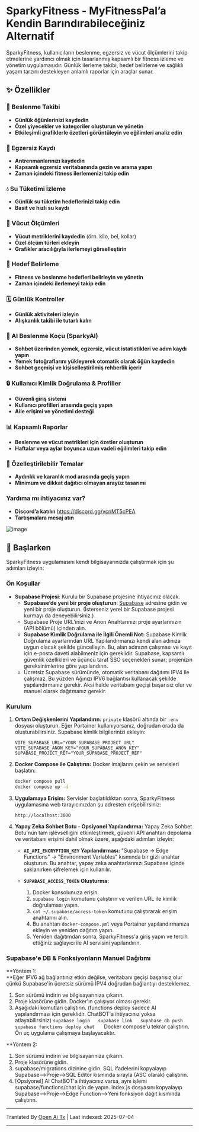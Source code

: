 # SparkyFitness - MyFitnessPal’a Kendin Barındırabileceğiniz Alternatif

SparkyFitness, kullanıcıların beslenme, egzersiz ve vücut ölçümlerini takip etmelerine yardımcı olmak için tasarlanmış kapsamlı bir fitness izleme ve yönetim uygulamasıdır. Günlük ilerleme takibi, hedef belirleme ve sağlıklı yaşam tarzını destekleyen anlamlı raporlar için araçlar sunar.


## ✨ Özellikler

### 🍎 Beslenme Takibi

* **Günlük öğünlerinizi kaydedin**
* **Özel yiyecekler ve kategoriler oluşturun ve yönetin**
* **Etkileşimli grafiklerle özetleri görüntüleyin ve eğilimleri analiz edin**

### 💪 Egzersiz Kaydı

* **Antrenmanlarınızı kaydedin**
* **Kapsamlı egzersiz veritabanında gezin ve arama yapın**
* **Zaman içindeki fitness ilerlemenizi takip edin**

### 💧 Su Tüketimi İzleme

* **Günlük su tüketim hedeflerinizi takip edin**
* **Basit ve hızlı su kaydı**

### 📏 Vücut Ölçümleri

* **Vücut metriklerini kaydedin** (örn. kilo, bel, kollar)
* **Özel ölçüm türleri ekleyin**
* **Grafikler aracılığıyla ilerlemeyi görselleştirin**

### 🎯 Hedef Belirleme

* **Fitness ve beslenme hedefleri belirleyin ve yönetin**
* **Zaman içindeki ilerlemeyi takip edin**

### 🗓️ Günlük Kontroller

* **Günlük aktiviteleri izleyin**
* **Alışkanlık takibi ile tutarlı kalın**

### 🤖 AI Beslenme Koçu (SparkyAI)

* **Sohbet üzerinden yemek, egzersiz, vücut istatistikleri ve adım kaydı yapın**
* **Yemek fotoğraflarını yükleyerek otomatik olarak öğün kaydedin**
* **Sohbet geçmişi ve kişiselleştirilmiş rehberlik içerir**

### 🔒 Kullanıcı Kimlik Doğrulama & Profiller

* **Güvenli giriş sistemi**
* **Kullanıcı profilleri arasında geçiş yapın**
* **Aile erişimi ve yönetimi desteği**

### 📊 Kapsamlı Raporlar

* **Beslenme ve vücut metrikleri için özetler oluşturun**
* **Haftalar veya aylar boyunca uzun vadeli eğilimleri takip edin**

### 🎨 Özelleştirilebilir Temalar

* **Aydınlık ve karanlık mod arasında geçiş yapın**
* **Minimum ve dikkat dağıtıcı olmayan arayüz tasarımı**

### Yardıma mı ihtiyacınız var?
* **Discord’a katılın**
  https://discord.gg/vcnMT5cPEA
* **Tartışmalara mesaj atın**


![image](https://github.com/user-attachments/assets/ccc7f34e-a663-405f-a4d4-a9888c3197bc)


## 🚀 Başlarken

SparkyFitness uygulamasını kendi bilgisayarınızda çalıştırmak için şu adımları izleyin:

### Ön Koşullar

*   **Supabase Projesi**: Kurulu bir Supabase projesine ihtiyacınız olacak.
    *   **Supabase’de yeni bir proje oluşturun**: [Supabase](https://app.supabase.com/) adresine gidin ve yeni bir proje oluşturun. (İsterseniz yerel bir Supabase projesi kurmayı da deneyebilirsiniz.)
    *   Supabase Proje URL’inizi ve Anon Anahtarınızı proje ayarlarınızın (API bölümü) içinden alın.
    *   **Supabase Kimlik Doğrulama ile İlgili Önemli Not:** Supabase Kimlik Doğrulama ayarlarından URL Yapılandırmanızı kendi alan adınıza uygun olacak şekilde güncelleyin. Bu, alan adınızın çalışması ve kayıt için e-posta daveti alabilmeniz için gereklidir. Supabase, kapsamlı güvenlik özellikleri ve üçüncü taraf SSO seçenekleri sunar; projenizin gereksinimlerine göre yapılandırın.
    *   Ücretsiz Supabase sürümünde, otomatik veritabanı dağıtımı IPV4 ile çalışmaz. Bu yüzden Ağınızı IPV6 bağlantısı kullanacak şekilde yapılandırmanız gerekir. Aksi halde veritabanı geçişi başarısız olur ve manuel olarak dağıtmanız gerekir.       


    

### Kurulum

1.  **Ortam Değişkenlerini Yapılandırın:**
    `private` klasörü altında bir `.env` dosyası oluşturun. Eğer Portainer kullanıyorsanız, doğrudan orada da oluşturabilirsiniz. 
    Supabase kimlik bilgilerinizi ekleyin:
    ```
    VITE_SUPABASE_URL="YOUR_SUPABASE_PROJECT_URL"
    VITE_SUPABASE_ANON_KEY="YOUR_SUPABASE_ANON_KEY"
    SUPABASE_PROJECT_REF="YOUR_SUPABASE_PROJECT_REF"    
    ```

2.  **Docker Compose ile Çalıştırın:**
    Docker imajlarını çekin ve servisleri başlatın:
    ```sh
    docker compose pull
    docker compose up -d
    ```

3.  **Uygulamaya Erişim:**
    Servisler başlatıldıktan sonra, SparkyFitness uygulamasına web tarayıcınızdan şu adresten erişebilirsiniz:
    ```
    http://localhost:3000
    ```

4.  **Yapay Zeka Sohbet Botu - Opsiyonel Yapılandırma:**
    Yapay Zeka Sohbet Botu'nun tam işlevselliğini etkinleştirmek, güvenli API anahtarı depolama ve veritabanı erişimi dahil olmak üzere, aşağıdaki adımları izleyin:

    *   **`AI_API_ENCRYPTION_KEY` Yapılandırması:** "Supabase -> Edge Functions" -> "Environment Variables" kısmında bir gizli anahtar oluşturun. Bu anahtar, yapay zeka anahtarlarınızı Supabase içinde saklanırken şifrelemek için kullanılır.

    *   **`SUPABASE_ACCESS_TOKEN` Oluşturma:**
        1.  Docker konsolunuza erişin.
        2.  `supabase login` komutunu çalıştırın ve verilen URL ile kimlik doğrulaması yapın.
        3.  `cat ~/.supabase/access-token` komutunu çalıştırarak erişim anahtarını alın.
        4.  Bu anahtarı `docker-compose.yml` veya Portainer yapılandırmanıza ekleyin ve yeniden dağıtım yapın.
        5.  Yeniden dağıtımdan sonra, SparkyFitness'a giriş yapın ve tercih ettiğiniz sağlayıcı ile AI servisini yapılandırın.
     

### Supabase'e DB & Fonksiyonların Manuel Dağıtımı
**Yöntem 1:  
**Eğer IPV6 ağ bağlantınız etkin değilse, veritabanı geçişi başarısız olur çünkü Supabase'in ücretsiz sürümü IPV4 doğrudan bağlantıyı desteklemez.

   1. Son sürümü indirin ve bilgisayarınıza çıkarın.
   2. Proje klasörüne gidin. Docker'ın çalışıyor olması gerekir.
   3. Aşağıdaki komutları çalıştırın. (functions deploy sadece AI yapılandırması için gereklidir. ChatBOT'a ihtiyacınız yoksa atlayabilirsiniz)
``
      supabase login  
      supabase link  
      supabase db push  
      supabase functions deploy chat   
``
Docker compose'u tekrar çalıştırın. Ön uç uygulama çalışmaya başlayacaktır.

**Yöntem 2:  
   1. Son sürümü indirin ve bilgisayarınıza çıkarın.  
   2. Proje klasörüne gidin.  
   3. supabase/migrations dizinine gidin. SQL ifadelerini kopyalayıp Supabase-->Proje-->SQL Editör kısmında sırayla (ASC olarak) çalıştırın.  
   4. [Opsiyonel] AI ChatBOT'a ihtiyacınız varsa, aynı işlemi supabase/functions/chat için de yapın. index.js dosyasını kopyalayıp Supabase-->Proje-->Edge Function-->Yeni fonksiyon dağıt kısmında çalıştırın.  



---

Tranlated By [Open Ai Tx](https://github.com/OpenAiTx/OpenAiTx) | Last indexed: 2025-07-04

---